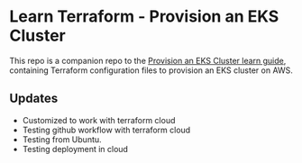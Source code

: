 # Learn Terraform - Provision an EKS Cluster

This repo is a companion repo to the [Provision an EKS Cluster learn guide](https://learn.hashicorp.com/terraform/kubernetes/provision-eks-cluster), containing
Terraform configuration files to provision an EKS cluster on AWS.

## Updates

- Customized to work with terraform cloud
- Testing github workflow with terraform cloud
- Testing from Ubuntu.
- Testing deployment in cloud
